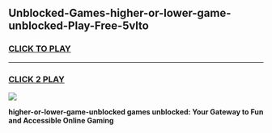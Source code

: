 
## Unblocked-Games-higher-or-lower-game-unblocked-Play-Free-5vlto
<h3>
<a href="https://premium76.site?title=higher-or-lower-game-unblocked&ref=23A">CLICK TO PLAY</a></h3>
<hr>

<h3>
<a href="https://premium76.site?title=higher-or-lower-game-unblocked&ref=23A">CLICK 2 PLAY</a>
  
</h3>

<a href="https://premium76.site?title=higher-or-lower-game-unblocked&ref=23A"><img src="https://clearcache.store/games.png"></a>


**higher-or-lower-game-unblocked games unblocked: Your Gateway to Fun and Accessible Online Gaming**
